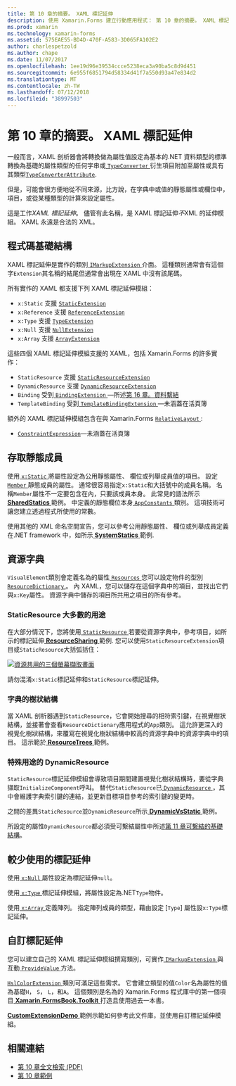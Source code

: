 ```yaml
---
title: 第 10 章的摘要。 XAML 標記延伸
description: 使用 Xamarin.Forms 建立行動應用程式： 第 10 章的摘要。 XAML 標記延伸
ms.prod: xamarin
ms.technology: xamarin-forms
ms.assetid: 575EAE55-BD4D-470F-A583-3D065FA102E2
author: charlespetzold
ms.author: chape
ms.date: 11/07/2017
ms.openlocfilehash: 1ee19d96e39534ccce5238eca3a90ba5c8d9d451
ms.sourcegitcommit: 6e955f6851794d58334d41f7a550d93a47e834d2
ms.translationtype: MT
ms.contentlocale: zh-TW
ms.lasthandoff: 07/12/2018
ms.locfileid: "38997503"
---
```

# <a name="summary-of-chapter-10-xaml-markup-extensions"></a>第 10 章的摘要。 XAML 標記延伸

一般而言，XAML 剖析器會將轉換做為屬性值設定為基本的.NET 資料類型的標準轉換為基礎的屬性類型的任何字串或[ `TypeConverter` ](xref:Xamarin.Forms.TypeConverter)衍生項目附加至屬性或具有其類型[`TypeConverterAttribute`](xref:Xamarin.Forms.TypeConverterAttribute).

但是，可能會很方便地從不同來源，比方說，在字典中或值的靜態屬性或欄位中，項目，或從某種類型的計算來設定屬性。

這是工作*XAML 標記延伸*。 儘管有此名稱，是 XAML 標記延伸*不*XML 的延伸模組。 XAML 永遠是合法的 XML。

## <a name="the-code-infrastructure"></a>程式碼基礎結構

XAML 標記延伸是實作的類別[ `IMarkupExtension` ](xref:Xamarin.Forms.Xaml.IMarkupExtension)介面。 這種類別通常會有這個字`Extension`其名稱的結尾但通常會出現在 XAML 中沒有該尾碼。

所有實作的 XAML 都支援下列 XAML 標記延伸模組：

- `x:Static` 支援 [`StaticExtension`](xref:Xamarin.Forms.Xaml.StaticExtension)
- `x:Reference` 支援 [`ReferenceExtension`](xref:Xamarin.Forms.Xaml.ReferenceExtension)
- `x:Type` 支援 [`TypeExtension`](xref:Xamarin.Forms.Xaml.TypeExtension)
- `x:Null` 支援 [`NullExtension`](xref:Xamarin.Forms.Xaml.NullExtension)
- `x:Array` 支援 [`ArrayExtension`](xref:Xamarin.Forms.Xaml.ArrayExtension)

這些四個 XAML 標記延伸模組支援的 XAML，包括 Xamarin.Forms 的許多實作：

- `StaticResource` 支援 [`StaticResourceExtension`](xref:Xamarin.Forms.Xaml.StaticResourceExtension)
- `DynamicResource` 支援 [`DynamicResourceExtension`](xref:Xamarin.Forms.Xaml.DynamicResourceExtension)
- `Binding` 受到[ `BindingExtension` ](xref:Xamarin.Forms.Xaml.BindingExtension)&mdash;所述[第 16 章。資料繫結](#chapter16)
- `TemplateBinding` 受到[ `TemplateBindingExtension` ](xref:Xamarin.Forms.Xaml.TemplateBindingExtension)&mdash;未涵蓋在活頁簿

額外的 XAML 標記延伸模組包含在與 Xamarin.Forms [ `RelativeLayout` ](xref:Xamarin.Forms.RelativeLayout):

- [`ConstraintExpression`](xref:Xamarin.Forms.ConstraintExpression)&mdash;未涵蓋在活頁簿

## <a name="accessing-static-members"></a>存取靜態成員

使用[ `x:Static` ](xref:Xamarin.Forms.Xaml.StaticExtension)將屬性設定為公用靜態屬性、 欄位或列舉成員值的項目。 設定[ `Member` ](xref:Xamarin.Forms.Xaml.StaticExtension.Member)靜態成員的屬性。 通常很容易指定`x:Static`和大括號中的成員名稱。 名稱`Member`屬性不一定要包含在內，只要該成員本身。 此常見的語法所示[ **SharedStatics** ](https://github.com/xamarin/xamarin-forms-book-samples/tree/master/Chapter10/SharedStatics)範例。 中定義的靜態欄位本身[ `AppConstants` ](https://github.com/xamarin/xamarin-forms-book-samples/blob/master/Chapter10/SharedStatics/SharedStatics/SharedStatics/AppConstants.cs)類別。 這項技術可讓您建立透過程式所使用的常數。

使用其他的 XML 命名空間宣告，您可以參考公用靜態屬性、 欄位或列舉成員定義在.NET framework 中，如所示[ **SystemStatics** ](https://github.com/xamarin/xamarin-forms-book-samples/tree/master/Chapter10/SystemStatics)範例.

## <a name="resource-dictionaries"></a>資源字典

`VisualElement`類別會定義名為的屬性[ `Resources` ](xref:Xamarin.Forms.VisualElement.Resources)您可以設定物件的型別[ `ResourceDictionary` ](xref:Xamarin.Forms.ResourceDictionary)。 內 XAML，您可以儲存在這個字典中的項目，並找出它們與`x:Key`屬性。 資源字典中儲存的項目所共用之項目的所有參考。

### <a name="staticresource-for-most-purposes"></a>StaticResource 大多數的用途

在大部分情況下，您將使用[ `StaticResource` ](xref:Xamarin.Forms.Xaml.StaticResourceExtension)若要從資源字典中，參考項目，如所示的標記延伸[ **ResourceSharing** ](https://github.com/xamarin/xamarin-forms-book-samples/tree/master/Chapter10/ResourceSharing)範例. 您可以使用`StaticResourceExtension`項目或`StaticResource`大括弧括住：

[![資源共用的三個螢幕擷取畫面](images/ch10fg03-small.png "資源共用")](images/ch10fg03-large.png#lightbox "資源共用")

請勿混淆`x:Static`標記延伸和`StaticResource`標記延伸。

### <a name="a-tree-of-dictionaries"></a>字典的樹狀結構

當 XAML 剖析器遇到`StaticResource`，它會開始搜尋的相符索引鍵，在視覺樹狀結構，並接著會查看`ResourceDictionary`應用程式的`App`類別。 這允許更深入的視覺化樹狀結構，來覆寫在視覺化樹狀結構中較高的資源字典中的資源字典中的項目。 這示範於[ **ResourceTrees** ](https://github.com/xamarin/xamarin-forms-book-samples/tree/master/Chapter10/ResourceTrees)範例。

### <a name="dynamicresource-for-special-purposes"></a>特殊用途的 DynamicResource

`StaticResource`標記延伸模組會導致項目期間建置視覺化樹狀結構時，要從字典擷取`InitializeComponent`呼叫。 替代`StaticResource`已[ `DynamicResource` ](xref:Xamarin.Forms.Xaml.DynamicResourceExtension)，其中會維護字典索引鍵的連結，並更新目標項目參考的索引鍵的變更時。

之間的差異`StaticResource`並`DynamicResource`所示[ **DynamicVsStatic** ](https://github.com/xamarin/xamarin-forms-book-samples/tree/master/Chapter10/DynamicVsStatic)範例。

所設定的屬性`DynamicResource`都必須受可繫結屬性中所述[第 11 章可繫結的基礎結構](chapter11.md)。

## <a name="lesser-used-markup-extensions"></a>較少使用的標記延伸

使用[ `x:Null` ](xref:Xamarin.Forms.Xaml.NullExtension)屬性設定為標記延伸`null`。

使用[ `x:Type` ](xref:Xamarin.Forms.Xaml.TypeExtension)標記延伸模組，將屬性設定為.NET`Type`物件。

使用[ `x:Array` ](xref:Xamarin.Forms.Xaml.ArrayExtension)定義陣列。 指定陣列成員的類型，藉由設定 [`Type`] 屬性設`x:Type`標記延伸。

## <a name="a-custom-markup-extension"></a>自訂標記延伸

您可以建立自己的 XAML 標記延伸模組撰寫類別，可實作[ `IMarkupExtension` ](xref:Xamarin.Forms.Xaml.IMarkupExtension)與互動[ `ProvideValue` ](xref:Xamarin.Forms.Xaml.IMarkupExtension.ProvideValue(System.IServiceProvider))方法。

[ `HslColorExtension` ](https://github.com/xamarin/xamarin-forms-book-samples/blob/master/Libraries/Xamarin.FormsBook.Toolkit/Xamarin.FormsBook.Toolkit/HslColorExtension.cs)類別可滿足這些需求。 它會建立類型的值`Color`名為屬性的值為基礎`H`， `S`， `L`，和`A`。 這個類別是名為的 Xamarin.Forms 程式庫中的第一個項目[ **Xamarin.FormsBook.Toolkit** ](https://github.com/xamarin/xamarin-forms-book-samples/tree/master/Libraries/Xamarin.FormsBook.Toolkit)打造且使用過去一本書。

[ **CustomExtensionDemo** ](https://github.com/xamarin/xamarin-forms-book-samples/tree/master/Chapter10/CustomExtensionDemo)範例示範如何參考此文件庫，並使用自訂標記延伸模組。



## <a name="related-links"></a>相關連結

- [第 10 章全文檢索 (PDF)](https://download.xamarin.com/developer/xamarin-forms-book/XamarinFormsBook-Ch10-Apr2016.pdf)
- [第 10 章範例](https://github.com/xamarin/xamarin-forms-book-samples/tree/master/Chapter10)
